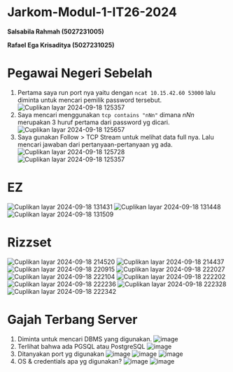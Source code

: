 # Jarkom-Modul-1-IT26-2024
**Salsabila Rahmah (5027231005)**

**Rafael Ega Krisaditya (5027231025)**

# Pegawai Negeri Sebelah
1. Pertama saya run port nya yaitu dengan ```ncat 10.15.42.60 53000``` lalu diminta untuk mencari pemilik password tersebut.
![Cuplikan layar 2024-09-18 125357](https://github.com/user-attachments/assets/76a97beb-f98d-47d9-b38f-493dc5a26ebe)
2. Saya mencari menggunakan ``` tcp contains "nNn" ``` dimana *nNn* merupakan 3 huruf pertama dari password yg dicari.
![Cuplikan layar 2024-09-18 125657](https://github.com/user-attachments/assets/3cca95db-195a-4783-960c-0b3e364c1f6c)
3. Saya gunakan Follow > TCP Stream untuk melihat data full nya. Lalu mencari jawaban dari pertanyaan-pertanyaan yg ada.
![Cuplikan layar 2024-09-18 125728](https://github.com/user-attachments/assets/826f7619-d5a3-4d28-b53a-296da6f4eb14)
![Cuplikan layar 2024-09-18 125357](https://github.com/user-attachments/assets/76a97beb-f98d-47d9-b38f-493dc5a26ebe)


# EZ
![Cuplikan layar 2024-09-18 131431](https://github.com/user-attachments/assets/b0e063fc-1c7d-47ba-9da8-e22911729696)
![Cuplikan layar 2024-09-18 131448](https://github.com/user-attachments/assets/45ade05c-d254-43cf-87f7-f8afc7043b22)
![Cuplikan layar 2024-09-18 131509](https://github.com/user-attachments/assets/cbda89e6-1b9d-4299-ac02-e31906d5d37f)

# Rizzset
![Cuplikan layar 2024-09-18 214520](https://github.com/user-attachments/assets/4f6f203a-ffba-4e37-a862-eff79e9754bd)
![Cuplikan layar 2024-09-18 214437](https://github.com/user-attachments/assets/588561c9-161d-43a1-a62b-05462bbea25b)
![Cuplikan layar 2024-09-18 220915](https://github.com/user-attachments/assets/37ec85d6-21a4-4cc8-9dd5-5cf715bf5a9d)
![Cuplikan layar 2024-09-18 222027](https://github.com/user-attachments/assets/2e4e0893-522b-40c2-aa3c-6912725e19d2)
![Cuplikan layar 2024-09-18 222104](https://github.com/user-attachments/assets/cb859e14-9244-405b-b7bc-4e8df40b68de)
![Cuplikan layar 2024-09-18 222202](https://github.com/user-attachments/assets/a8750a5b-53a5-46d6-88e9-dfc67c414c19)
![Cuplikan layar 2024-09-18 222236](https://github.com/user-attachments/assets/f87d4371-08c7-4b08-8d07-e187857f42fb)
![Cuplikan layar 2024-09-18 222328](https://github.com/user-attachments/assets/d87d85c6-1a03-4807-8eda-cf24159a27de)
![Cuplikan layar 2024-09-18 222342](https://github.com/user-attachments/assets/05289e2e-387c-4f1e-9b9a-718c0fe06252)

# Gajah Terbang Server
1. Diminta untuk mencari DBMS yang digunakan.
![image](https://github.com/user-attachments/assets/6852a909-c61a-4cd7-a879-8cc2bfa42246)
2. Terlihat bahwa ada PGSQL atau PostgreSQL
![image](https://github.com/user-attachments/assets/91820317-6ed9-4861-8e92-20f3a9d590fa)
3. Ditanyakan port yg digunakan
![image](https://github.com/user-attachments/assets/aca896f5-2835-4695-a447-59de12a3d7eb)
![image](https://github.com/user-attachments/assets/43c1960b-5cd3-437d-b7c8-f608b898045c)
![image](https://github.com/user-attachments/assets/5fe63f4e-07a7-44c5-8a3b-631e06ab8668)
4. OS & credentials apa yg digunakan?
![image](https://github.com/user-attachments/assets/3b21d4e0-028d-46a1-9d06-c457d551069a)
![image](https://github.com/user-attachments/assets/34dfdb0f-37bd-4a1e-9b38-11f8ad18448c)





